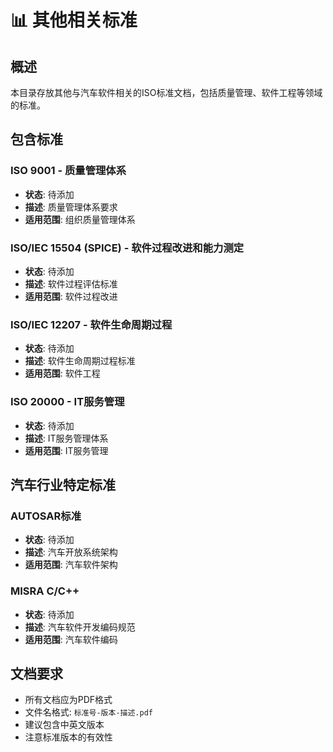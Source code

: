 # 📊 其他相关标准

## 概述
本目录存放其他与汽车软件相关的ISO标准文档，包括质量管理、软件工程等领域的标准。

## 包含标准

### ISO 9001 - 质量管理体系
- **状态**: 待添加
- **描述**: 质量管理体系要求
- **适用范围**: 组织质量管理体系

### ISO/IEC 15504 (SPICE) - 软件过程改进和能力测定
- **状态**: 待添加
- **描述**: 软件过程评估标准
- **适用范围**: 软件过程改进

### ISO/IEC 12207 - 软件生命周期过程
- **状态**: 待添加
- **描述**: 软件生命周期过程标准
- **适用范围**: 软件工程

### ISO 20000 - IT服务管理
- **状态**: 待添加
- **描述**: IT服务管理体系
- **适用范围**: IT服务管理

## 汽车行业特定标准

### AUTOSAR标准
- **状态**: 待添加
- **描述**: 汽车开放系统架构
- **适用范围**: 汽车软件架构

### MISRA C/C++
- **状态**: 待添加
- **描述**: 汽车软件开发编码规范
- **适用范围**: 汽车软件编码

## 文档要求
- 所有文档应为PDF格式
- 文件名格式: `标准号-版本-描述.pdf`
- 建议包含中英文版本
- 注意标准版本的有效性
